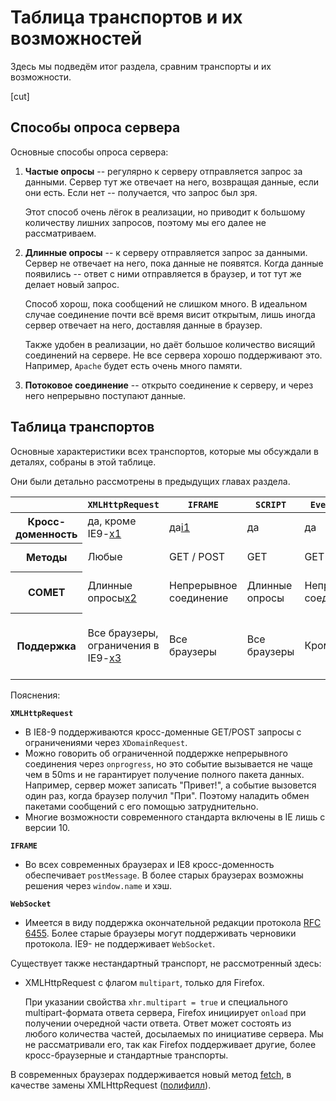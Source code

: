 # Таблица транспортов и их возможностей

Здесь мы подведём итог раздела, сравним транспорты и их возможности.

[cut]

## Способы опроса сервера

Основные способы опроса сервера:

1. **Частые опросы** -- регулярно к серверу отправляется запрос за данными. Сервер тут же отвечает на него, возвращая данные, если они есть. Если нет -- получается, что запрос был зря.

    Этот способ очень лёгок в реализации, но приводит к большому количеству лишних запросов, поэтому мы его далее не рассматриваем.
2. **Длинные опросы** -- к серверу отправляется запрос за данными. Сервер не отвечает на него, пока данные не появятся. Когда данные появились -- ответ с ними отправляется в браузер, и тот тут же делает новый запрос.

    Способ хорош, пока сообщений не слишком много. В идеальном случае соединение почти всё время висит открытым, лишь иногда сервер отвечает на него, доставляя данные в браузер.

    Также удобен в реализации, но даёт большое количество висящий соединений на сервере. Не все сервера хорошо поддерживают это. Например, `Apache` будет есть очень много памяти.
3. **Потоковое соединение** -- открыто соединение к серверу, и через него непрерывно поступают данные.

## Таблица транспортов
Основные характеристики всех транспортов, которые мы обсуждали в деталях, собраны в этой таблице.

Они были детально рассмотрены в предыдущих главах раздела.

<table>
<thead>
<tr>
<th></th>
<th><code>XMLHttpRequest</code></th>
<th><code>IFRAME</code></th>
<th><code>SCRIPT</code></th>
<th><code>EventSource</code></th>
<th><code>WebSocket</code></th>
</tr>
</thead>
<tbody>
<tr>
<th>Кросс-доменность</th>
<td>да, кроме IE9-<a class="link-ref" href="#x1">x1</a></td>
<td>да<a class="link-ref" href="#i1">i1</a></td>
<td>да</td>
<td>да</td>
<td>да</td>
</tr>
<tr>
<th>Методы</th>
<td>Любые</td>
<td>GET / POST</td>
<td>GET</td>
<td>GET</td>
<td>Свой протокол</td>
</tr>
<tr>
<th>COMET</th>
<td>Длинные опросы<a class="link-ref" href="#x2">x2</a></td>
<td>Непрерывное соединение</td>
<td>Длинные опросы</td>
<td>Непрерывное соединение</td>
<td>Непрерывное соединение в обе стороны</td>
</tr>
<tr>
<th>Поддержка</th>
<td>Все браузеры, ограничения в IE9-<a class="link-ref" href="#x3">x3</a></td>
<td>Все браузеры</td>
<td>Все браузеры</td>
<td>Кроме IE</td>
<td>IE 10, FF11, Chrome 16, Safari 6, Opera 12.5<a class="link-ref" href="#w1">w1</a></td>
</tr>
</tbody>
</table>

Пояснения:

**`XMLHttpRequest`**

<ul>
<li id="x1">В IE8-9 поддерживаются кросс-доменные GET/POST запросы с ограничениями через <code>XDomainRequest</code>.</li>
<li id="x2">Можно говорить об ограниченной поддержке непрерывного соединения через <code>onprogress</code>, но это событие вызывается не чаще чем в 50ms и не гарантирует получение полного пакета данных. Например, сервер может записать "Привет!", а событие вызовется один раз, когда браузер получил "При". Поэтому наладить обмен пакетами сообщений с его помощью затруднительно.
</li>
<li id="x3">Многие возможности современного стандарта включены в IE лишь с версии 10.</li>
</ul>

**`IFRAME`**

<ul>
<li id="i1">Во всех современных браузерах и IE8 кросс-доменность обеспечивает <code>postMessage</code>. В более старых браузерах возможны решения через <code>window.name</code> и хэш.</li>
</ul>

**`WebSocket`**

<ul><li id="w1">Имеется в виду поддержка окончательной редакции протокола <a href="http://tools.ietf.org/html/rfc6455">RFC 6455</a>. Более старые браузеры могут поддерживать черновики протокола. IE9- не поддерживает <code>WebSocket</code>.</li></ul>

Существует также нестандартный транспорт, не рассмотренный здесь:

- XMLHttpRequest с флагом `multipart`, только для Firefox.

    При указании свойства `xhr.multipart = true` и специального multipart-формата ответа сервера, Firefox инициирует `onload` при получении очередной части ответа. Ответ может состоять из любого количества частей, досылаемых по инициативе сервера. Мы не рассматривали его, так как Firefox поддерживает другие, более кросс-браузерные и стандартные транспорты.

В современных браузерах поддерживается новый метод [fetch](/fetch), в качестве замены XMLHttpRequest ([полифилл](https://github.com/github/fetch)).
